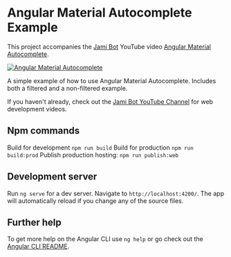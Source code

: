 # Angular Material Autocomplete Example

This project accompanies the [Jami Bot](https://jamibot.com) YouTube video [Angular Material Autocomplete](https://youtu.be/lUPMxuybaPM).

[![Angular Material Autocomplete](https://img.youtube.com/vi/lUPMxuybaPM/0.jpg)](https://youtu.be/lUPMxuybaPM)

A simple example of how to use Angular Material Autocomplete. Includes both a filtered and a non-filtered example.

If you haven't already, check out the [Jami Bot YouTube Channel](https://youtube.com/c/JamiBot) for web development videos.

## Npm commands

Build for development `npm run build`
Build for production `npm run build:prod`
Publish production hosting: `npm run publish:web`

## Development server

Run `ng serve` for a dev server. Navigate to `http://localhost:4200/`. The app will automatically reload if you change any of the source files.

## Further help

To get more help on the Angular CLI use `ng help` or go check out the [Angular CLI README](https://github.com/angular/angular-cli/blob/master/README.md).
